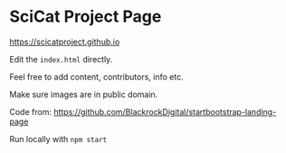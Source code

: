 # SciCat Project Page

https://scicatproject.github.io

Edit the `index.html` directly.

Feel free to add content, contributors, info etc.

Make sure images are in public domain.

Code from: https://github.com/BlackrockDigital/startbootstrap-landing-page

Run locally with `npm start`
